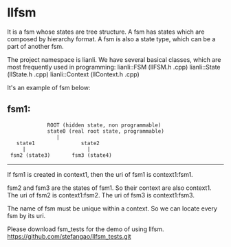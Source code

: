 # llfsm
It is a fsm whose states are tree structure.
A fsm has states which are composed by hierarchy format.
A fsm is also a state type, which can be a part of another fsm.

The project namespace is lianli. We have several basical classes, which are most frequently used in programming:
lianli::FSM  (llFSM.h .cpp)
lianli::State (llState.h .cpp)
lianli::Context (llContext.h .cpp)



It's an example of fsm below:

fsm1:
-------------------------------------------------------
                 ROOT (hidden state, non programmable) 
                 state0 (real root state, programmable)
                    |
       state1               state2   
         |                    |
     fsm2 (state3)       fsm3 (state4)
-------------------------------------------------------

If fsm1 is created in context1, then
the uri of fsm1 is context1:fsm1.

fsm2 and fsm3 are the states of fsm1. So their context are also context1.
The uri of fsm2 is context1:fsm2.
The uri of fsm3 is context1:fsm3.

The name of fsm must be unique within a context. So we can locate every fsm by its uri.

Please download fsm_tests for the demo of using llfsm.
https://github.com/stefangao/llfsm_tests.git
